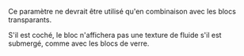 Ce paramètre ne devrait être utilisé qu'en combinaison avec les blocs transparants.

S'il est coché, le bloc n'affichera pas une texture de fluide s'il est submergé, comme avec les blocs de verre.